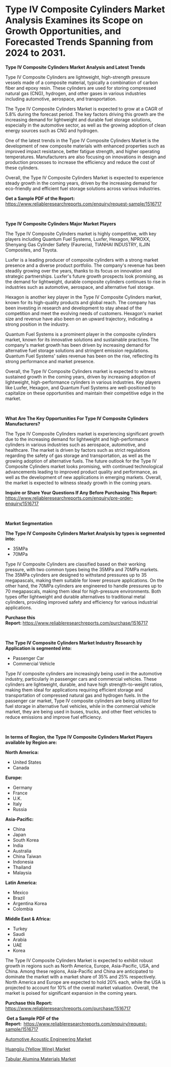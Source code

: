 <p><h1>Type IV Composite Cylinders Market Analysis Examines its Scope on Growth Opportunities, and Forecasted Trends Spanning from 2024 to 2031.</h1></p><p><strong>Type IV Composite Cylinders Market Analysis and Latest Trends</strong></p>
<p><p>Type IV Composite Cylinders are lightweight, high-strength pressure vessels made of a composite material, typically a combination of carbon fiber and epoxy resin. These cylinders are used for storing compressed natural gas (CNG), hydrogen, and other gases in various industries including automotive, aerospace, and transportation.</p><p>The Type IV Composite Cylinders Market is expected to grow at a CAGR of 5.8% during the forecast period. The key factors driving this growth are the increasing demand for lightweight and durable fuel storage solutions, especially in the automotive sector, as well as the growing adoption of clean energy sources such as CNG and hydrogen.</p><p>One of the latest trends in the Type IV Composite Cylinders Market is the development of new composite materials with enhanced properties such as improved impact resistance, better fatigue strength, and higher operating temperatures. Manufacturers are also focusing on innovations in design and production processes to increase the efficiency and reduce the cost of these cylinders.</p><p>Overall, the Type IV Composite Cylinders Market is expected to experience steady growth in the coming years, driven by the increasing demand for eco-friendly and efficient fuel storage solutions across various industries.</p></p>
<p><strong>Get a Sample PDF of the Report:&nbsp;</strong> <a href="https://www.reliableresearchreports.com/enquiry/request-sample/1516717">https://www.reliableresearchreports.com/enquiry/request-sample/1516717</a></p>
<p>&nbsp;</p>
<p><strong>Type IV Composite Cylinders Major Market Players</strong></p>
<p><p>The Type IV Composite Cylinders market is highly competitive, with key players including Quantum Fuel Systems, Luxfer, Hexagon, NPROXX, Shenyang Gas Cylinder Safety (Faurecia), TIANHAI INDUSTRY, ILJIN Composites, and Toyota. </p><p>Luxfer is a leading producer of composite cylinders with a strong market presence and a diverse product portfolio. The company's revenue has been steadily growing over the years, thanks to its focus on innovation and strategic partnerships. Luxfer's future growth prospects look promising, as the demand for lightweight, durable composite cylinders continues to rise in industries such as automotive, aerospace, and alternative fuel storage.</p><p>Hexagon is another key player in the Type IV Composite Cylinders market, known for its high-quality products and global reach. The company has been investing in research and development to stay ahead of the competition and meet the evolving needs of customers. Hexagon's market size and revenue have also been on an upward trajectory, indicating a strong position in the industry.</p><p>Quantum Fuel Systems is a prominent player in the composite cylinders market, known for its innovative solutions and sustainable practices. The company's market growth has been driven by increasing demand for alternative fuel storage solutions and stringent emission regulations. Quantum Fuel Systems' sales revenue has been on the rise, reflecting its strong performance and market presence.</p><p>Overall, the Type IV Composite Cylinders market is expected to witness sustained growth in the coming years, driven by increasing adoption of lightweight, high-performance cylinders in various industries. Key players like Luxfer, Hexagon, and Quantum Fuel Systems are well-positioned to capitalize on these opportunities and maintain their competitive edge in the market.</p></p>
<p>&nbsp;</p>
<p><strong>What Are The Key Opportunities For Type IV Composite Cylinders Manufacturers?</strong></p>
<p><p>The Type IV Composite Cylinders market is experiencing significant growth due to the increasing demand for lightweight and high-performance cylinders in various industries such as aerospace, automotive, and healthcare. The market is driven by factors such as strict regulations regarding the safety of gas storage and transportation, as well as the growing adoption of alternative fuels. The future outlook for the Type IV Composite Cylinders market looks promising, with continued technological advancements leading to improved product quality and performance, as well as the development of new applications in emerging markets. Overall, the market is expected to witness steady growth in the coming years.</p></p>
<p><strong>Inquire or Share Your Questions If Any Before Purchasing This Report:</strong> <a href="https://www.reliableresearchreports.com/enquiry/pre-order-enquiry/1516717">https://www.reliableresearchreports.com/enquiry/pre-order-enquiry/1516717</a></p>
<p>&nbsp;</p>
<p><strong>Market Segmentation</strong></p>
<p><strong>The Type IV Composite Cylinders Market Analysis by types is segmented into:</strong></p>
<p><ul><li>35MPa</li><li>70MPa</li></ul></p>
<p><p>Type IV Composite Cylinders are classified based on their working pressure, with two common types being the 35MPa and 70MPa markets. The 35MPa cylinders are designed to withstand pressures up to 35 megapascals, making them suitable for lower pressure applications. On the other hand, the 70MPa cylinders are engineered to handle pressures up to 70 megapascals, making them ideal for high-pressure environments. Both types offer lightweight and durable alternatives to traditional metal cylinders, providing improved safety and efficiency for various industrial applications.</p></p>
<p><strong>Purchase this Report:&nbsp;</strong><a href="https://www.reliableresearchreports.com/purchase/1516717">https://www.reliableresearchreports.com/purchase/1516717</a></p>
<p>&nbsp;</p>
<p><strong>The Type IV Composite Cylinders Market Industry Research by Application is segmented into:</strong></p>
<p><ul><li>Passenger Car</li><li>Commercial Vehicle</li></ul></p>
<p><p>Type IV composite cylinders are increasingly being used in the automotive industry, particularly in passenger cars and commercial vehicles. These cylinders are lightweight, durable, and have high strength-to-weight ratios, making them ideal for applications requiring efficient storage and transportation of compressed natural gas and hydrogen fuels. In the passenger car market, Type IV composite cylinders are being utilized for fuel storage in alternative fuel vehicles, while in the commercial vehicle market, they are being used in buses, trucks, and other fleet vehicles to reduce emissions and improve fuel efficiency.</p></p>
<p>&nbsp;</p>
<p><strong>In terms of Region, the Type IV Composite Cylinders Market Players available by Region are:</strong></p>
<p>
    <p> <strong> North America: </strong>
        <ul>
            <li>United States</li>
            <li>Canada</li>
        </ul>
        </p> 
    <p> <strong> Europe: </strong>
        <ul>
            <li>Germany</li>
            <li>France</li>
            <li>U.K.</li>
            <li>Italy</li>
            <li>Russia</li>
        </ul>
        </p> 
    <p> <strong> Asia-Pacific: </strong>
        <ul>
            <li>China</li>
            <li>Japan</li>
            <li>South Korea</li>
            <li>India</li>
            <li>Australia</li>
            <li>China Taiwan</li>
            <li>Indonesia</li>
            <li>Thailand</li>
            <li>Malaysia</li>
        </ul>
        </p> 
    <p> <strong> Latin America: </strong>
        <ul>
            <li>Mexico</li>
            <li>Brazil</li>
            <li>Argentina Korea</li>
            <li>Colombia</li>
        </ul>
        </p> 
    <p> <strong> Middle East & Africa: </strong>
        <ul>
            <li>Turkey</li>
            <li>Saudi</li>
            <li>Arabia</li>
            <li>UAE</li>
            <li>Korea</li>
        </ul>
    </p>
    </p>
<p><p>The Type IV Composite Cylinders Market is expected to exhibit robust growth in regions such as North America, Europe, Asia-Pacific, USA, and China. Among these regions, Asia-Pacific and China are anticipated to dominate the market with a market share of 35% and 25% respectively. North America and Europe are expected to hold 20% each, while the USA is projected to account for 10% of the overall market valuation. Overall, the market is poised for significant expansion in the coming years.</p></p>
<p><strong>Purchase this Report: </strong><a href="https://www.reliableresearchreports.com/purchase/1516717">https://www.reliableresearchreports.com/purchase/1516717</a></p>
<p>&nbsp;<strong>Get a Sample PDF of the Report:&nbsp;&nbsp;</strong><a href="https://www.reliableresearchreports.com/enquiry/request-sample/1516717">https://www.reliableresearchreports.com/enquiry/request-sample/1516717</a></p>
<p><strong></strong></p>
<p><p><a href="https://view.publitas.com/reportprime-1/automotive-acoustic-engineering-market-challenges-opportunities-and-growth-drivers-and-major-market-players-forecasted-for-period-from-2024-2031/">Automotive Acoustic Engineering Market</a></p><p><a href="https://view.publitas.com/reportprime-1/huangjiu-yellow-wine-market-offers-provide-insightful-data-for-the-time-period-from-2024-to-2031-and-also-provide-analysis-based-on-application-type-and-region/">Huangjiu (Yellow Wine) Market</a></p><p><a href="https://view.publitas.com/reportprime-1/tabular-alumina-materials-market-research-report-provides-thorough-industry-overview-which-offers-an-in-depth-analysis-of-product-trends-and-new-market-divisions/">Tabular Alumina Materials Market</a></p></p>